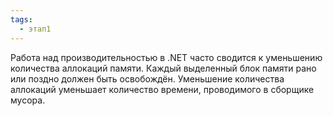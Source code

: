 ```yaml
---
tags:
  - этап1
---
```

Работа над производительностью в .NET часто сводится к уменьшению количества аллокаций памяти. Каждый выделенный блок памяти рано или поздно должен быть освобождён. Уменьшение количества аллокаций уменьшает количество времени, проводимого в сборщике мусора.

